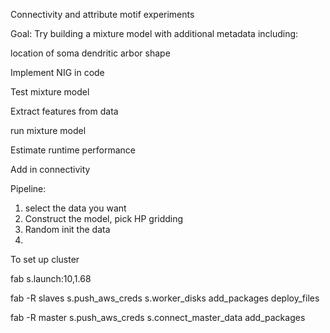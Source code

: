 Connectivity and attribute motif experiments

Goal: 
Try building a mixture model with additional metadata including: 

location of soma
dendritic arbor shape

Implement NIG in code

Test mixture model 

Extract features from data

run mixture model 

Estimate runtime performance

Add in connectivity



Pipeline:

1. select the data you want
2. Construct the model, pick HP gridding
3. Random init the data
4. 



To set up cluster

fab s.launch:10,1.68

fab -R slaves s.push_aws_creds s.worker_disks add_packages deploy_files

fab -R master s.push_aws_creds s.connect_master_data add_packages
